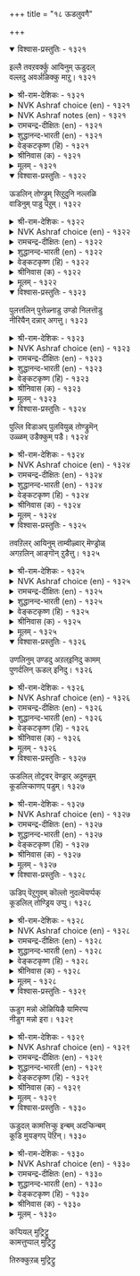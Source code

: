 +++
title = "१८ ऊडलुवगै"

+++


<details open><summary>विश्वास-प्रस्तुतिः - १३२१</summary>

इल्लै तवऱवर्क्कु आयिनुम् ऊडुदल्  
वल्लदु अवर्अळिक्कु माऱु।       १३२१
</details>

<details><summary>श्री-राम-देशिकः - १३२१</summary>

निर्दुष्टेन प्रियेणापि विप्रलम्भो भवेद्यति ।  
तदस्मासु विशेषण प्रेमाधिक्यप्रदायकम् ॥ १३२१॥
</details>

<details><summary>NVK Ashraf choice (en) - १३२१</summary>

१३२१
Though he is not to blame, I feign sulking
To bring out the best in him.
(N.V.K. Ashraf)
</details>

<details><summary>NVK Ashraf notes (en) - १३२१</summary>

१३२१. Compare with १३०१: "Let me feign to be angry and see his pain of suffering for a while" - (N.V.K. Ashraf) 
</details>

<details><summary>रामचन्द्र-दीक्षितः (en) - १३२१</summary>

1321 illai tavaṟuavarkku āyiṉum ūṭutal  
vallatu avaraḷikkum āṟu.

1321\. Though he is guiltless, false accusations make him more attached.  
</details>

<details><summary>शुद्धानन्द-भारती (en) - १३२१</summary>

1\. இல்லை தவறவர்க்கு ஆயினும் ஊடுதல்  
வல்லது அவர்அளிக்கு மாறு.  
He is flawless; but I do pout.  
So that his loving ways show out.        1321  
</details>

<details><summary>वेङ्कटकृष्ण (हि) - १३२१</summary>

1321
यद्यपि उनकी भूल नहिं, उनका प्रणय-विधान ।  
प्रेरित करता है मुझे, करने के हित मान ॥
</details>

<details><summary>श्रीनिवास (क) - १३२१</summary>

1321. अवरल्लि दोषवॊन्दू इल्लवादरू अवरॊन्दिगॆ प्रणयद मुनिसि तोरुवुदरिन्द अवरु नन्न मेलॆ
अधिकवाद प्रीति तोरुवन्तॆ माडबल्लुदु.

</details>

<details><summary>मूलम् - १३२१</summary>

इल्लै तवऱवर्क्कु आयिनुम् ऊडुदल्  
वल्लदु अवर्अळिक्कु माऱु।       १३२१
</details>

<details open><summary>विश्वास-प्रस्तुतिः - १३२२</summary>

ऊडलिन् तोण्ड्रुम् सिऱुदुनि नल्लळि  
वाडिनुम् पाडु पॆऱुम्।       १३२२
</details>

<details><summary>श्री-राम-देशिकः - १३२२</summary>

विप्रलम्भेन सञ्जातमत्यल्पं व्ससनं भुवि ।  
नायकप्रेमविच्छेदकारकं चापि सम्मतम् ॥ १३२२॥
</details>

<details><summary>NVK Ashraf choice (en) - १३२२</summary>

१३२२
The pinpricks of sulking do not discourage
But strengthen love.
(P.S. Sundaram)
</details>

<details><summary>रामचन्द्र-दीक्षितः (en) - १३२२</summary>

1322 ūṭalil tōṉṟum ciṟutuṉi nalaḷi  
vāṭiṉum pāṭu peṟum.

1322\. The little resentment resulting from lover’s quarrels yields delight in the end, though it may for the moment seem to cause pain.  
</details>

<details><summary>शुद्धानन्द-भारती (en) - १३२२</summary>

2\. ஊடலில் தோன்றும் சிறுதுனி நல்லளி  
வாடினும் பாடு பெறும்.  
Fading first, love blooms and outlives  
The petty pricks that pouting gives.        1322  
</details>

<details><summary>वेङ्कटकृष्ण (हि) - १३२२</summary>

1322
मान जनित लघु दुःख से, यद्यपि प्रिय का प्रेम ।  
मुरझा जाता है ज़रा, फिर भी पाता क्षेम ॥
</details>

<details><summary>श्रीनिवास (क) - १३२२</summary>

1322. प्रणयद हुसि मुनिसिनिन्द काणिसिकॊळ्ळुव किरु दुःखदिन्दागि, प्रियतमन निर्मल प्रीतियु बाडिदरू
अन्त्यदल्लि अदु हिरिमॆयन्नु पडॆयुवुदु.

</details>

<details><summary>मूलम् - १३२२</summary>

ऊडलिन् तोण्ड्रुम् सिऱुदुनि नल्लळि  
वाडिनुम् पाडु पॆऱुम्।       १३२२
</details>

<details open><summary>विश्वास-प्रस्तुतिः - १३२३</summary>

पुलत्तलिन् पुत्तेळ्नाडु उण्डो निलत्तॊडु  
नीरियैन् दन्नार् अगत्तु।       १३२३
</details>

<details><summary>श्री-राम-देशिकः - १३२३</summary>

जलं भुम्यं यथा शोलष्टं तथा स्निग्धप्रियैः सह ।  
जाताद्वियोगादन्यः किं देवलोको भवेदिह ॥ १३२३॥
</details>

<details><summary>NVK Ashraf choice (en) - १३२३</summary>

१३२३
Is there a heaven higher than love’s sulk
With hearts that join like earth and water?
( Shuddhananda Bharatiar), (V.V.S. Aiyar)
</details>

<details><summary>रामचन्द्र-दीक्षितः (en) - १३२३</summary>

1323 pulattaliṉ puttēḷnāṭu uṇṭō nilattoṭu  
nīriyain taṉṉār akattu.

1323\. Is there any other heaven than the quarrel between lovers whose minds are united even as earth and water?  
</details>

<details><summary>शुद्धानन्द-भारती (en) - १३२३</summary>

3\. புலத்தலின் புத்தேள்நாடு உண்டோ நிலத்தொடு  
நீரியைந் தன்னா ரகத்து.  
Is there a heaven like sulk beneath  
Of hearts that join like water and earth?        1323  
</details>

<details><summary>वेङ्कटकृष्ण (हि) - १३२३</summary>

1323
मिट्‍टी-पानी मिलन सम, जिस प्रिय का संपर्क ।  
उनसे होते कलह से, बढ़ कर है क्या स्वर्ग ॥
</details>

<details><summary>श्रीनिवास (क) - १३२३</summary>

1323. नॆलदॊन्दिगॆ नीरु बॆरॆतिरुवन्तह प्रीतियुळ्ळ प्रियतमन बळि प्रणय कोपवन्नु तोरुवुदक्किन्त सुख
तरुव स्वर्गलोकवु बेरॆ उण्टो!

</details>

<details><summary>मूलम् - १३२३</summary>

पुलत्तलिन् पुत्तेळ्नाडु उण्डो निलत्तॊडु  
नीरियैन् दन्नार् अगत्तु।       १३२३
</details>

<details open><summary>विश्वास-प्रस्तुतिः - १३२४</summary>

पुल्लि विडाअप् पुलवियुळ् तोण्ड्रुमॆन्  
उळ्ळम् उडैक्कुम् पडै।       १३२४
</details>

<details><summary>श्री-राम-देशिकः - १३२४</summary>

दृढभाविपरिष्वङ्गहेतुविश्लेषकर्मणि ।  
मन्मनोभञ्जिका काचित् सेना सञ्जायते किल ॥ १३२४॥
</details>

<details><summary>NVK Ashraf choice (en) - १३२४</summary>

१३२४
From this prolonged pout arises the weapon
To break the defence of my heart.
(J. Narayanaswamy), (N.V.K. Ashraf)
</details>

<details><summary>रामचन्द्र-दीक्षितः (en) - १३२४</summary>

1324 pulli viṭāap pulaviyuḷ tōṉṟumeṉ  
uḷḷam uṭaikkum paṭai.

1324\. The weapon that breaks my obstinate heart lies in the quarrel itself.  
</details>

<details><summary>शुद्धानन्द-भारती (en) - १३२४</summary>

4\. புல்லி விடாஅப் புலவியுள் தோன்றுமென்  
உள்ளம் உடைக்கும் படை.  
In long pout after embrace sweet  
A weapon is up to break my heart.        1324  
</details>

<details><summary>वेङ्कटकृष्ण (हि) - १३२४</summary>

1324
मिलन साध्य कर, बिछुड़ने, देता नहिं जो मान ।  
उससे आविर्भूत हो, हृत्स्फोटक सामान ॥
</details>

<details><summary>श्रीनिवास (क) - १३२४</summary>

1324. प्रियतमनन्नु अप्पिकॊण्डु बिडदिरलु कारणवाद प्रणयद मुनिसिनल्लि नन्न हृदयवन्नु ऒडॆयबल्ल
अस्त्रवॊन्दु तोरुत्तिदॆ.

</details>

<details><summary>मूलम् - १३२४</summary>

पुल्लि विडाअप् पुलवियुळ् तोण्ड्रुमॆन्  
उळ्ळम् उडैक्कुम् पडै।       १३२४
</details>

<details open><summary>विश्वास-प्रस्तुतिः - १३२५</summary>

तवऱिलर् आयिनुम् ताम्वीऴ्वार् मॆण्ड्रोळ्  
अगऱलिन् आङ्गॊन् ऱुडैत्तु।       १३२५
</details>

<details><summary>श्री-राम-देशिकः - १३२५</summary>

अकारणं वियुक्तस्य कामिनीमृदुहस्तयोः ।  
स्पर्शभाग्यविहीनस्य हर्षः काश्चिद् भवेद् ध्रुवम् ॥ १३२५॥
</details>

<details><summary>NVK Ashraf choice (en) - १३२५</summary>

१३२५
Even for the guiltless it is a joy to forgo briefly
The shoulders from one’s clasp. *
(P.S. Sundaram)
</details>

<details><summary>रामचन्द्र-दीक्षितः (en) - १३२५</summary>

1325 tavaṟilar āyiṉum tāmvīḻvār meṉtōḷ  
akaṟaliṉ āṅkoṉṟu uṭaittu.

1325\. Though guiltless being denied, there is a pleasure in the embrace of the soft beautiful shoulders of the sweetheart.  
</details>

<details><summary>शुद्धानन्द-भारती (en) - १३२५</summary>

5\. தவறில ராயினும் தாம்வீழ்வார் மென்றோள்  
அகறலி னாங்கொன்று உடைத்து.  
Though free form faults, one feels the charms  
Of feigned release from lover's arms.        1325  
</details>

<details><summary>वेङ्कटकृष्ण (हि) - १३२५</summary>

1325
यद्यपि प्रिय निर्दोष है, मृदुल प्रिया का स्कंध ।  
छूट रहे जब मिलन से, तब है इक आनन्द ॥
</details>

<details><summary>श्रीनिवास (क) - १३२५</summary>

1325. दोषविल्लदवरागियू प्रियतमॆय मुनिसिगॆ ऎरवागि, तावु प्रीतिसुव हॆण्णुगळ मॆदुदोळुगळन्नु दूर
सरिसुवुदरल्लियू ऒण्दु रीतिय सुखवु इरुवुदु.

</details>

<details><summary>मूलम् - १३२५</summary>

तवऱिलर् आयिनुम् ताम्वीऴ्वार् मॆण्ड्रोळ्  
अगऱलिन् आङ्गॊन् ऱुडैत्तु।       १३२५
</details>

<details open><summary>विश्वास-प्रस्तुतिः - १३२६</summary>

उणलिनुम् उण्डदु अऱल्इनिदु कामम्  
पुणर्दलिन् ऊडल् इनिदु।       १३२६
</details>

<details><summary>श्री-राम-देशिकः - १३२६</summary>

कामुकस्य तु विश्लेषः संश्लेषादपि मोददः ।  
भुक्तं जीर्ण सुखं दद्यात् यथा वै भाविभोजनात् ॥ १३२६॥
</details>

<details><summary>NVK Ashraf choice (en) - १३२६</summary>

१३२६
More joyous than the meal is its digestion.
So is sulking more joyous than union.
(N.V.K. Ashraf), (V.V.S. Aiyar)
</details>

<details><summary>रामचन्द्र-दीक्षितः (en) - १३२६</summary>

1326 uṇaliṉum uṇṭatu aṟaliṉitu kāmam  
puṇartaliṉ ūṭal iṉitu.

1326\. Sweeter than eating is the pause in the process. Likewise misunderstanding by lovers affords more joy than union itself.  
</details>

<details><summary>शुद्धानन्द-भारती (en) - १३२६</summary>

6\. உணலினும் உண்டது அறல்இனிது காமம்  
புணர்தலின் ஊடல் இனிது.  
Sweeter than meal is digestion  
And sulk in love than union.        1326  
</details>

<details><summary>वेङ्कटकृष्ण (हि) - १३२६</summary>

1326
खाने से, खाया हुआ, पचना सुखकर जान ।  
काम-भोग हित मिलन से, अधिक सुखद है मान ॥
</details>

<details><summary>श्रीनिवास (क) - १३२६</summary>

1326. मेलॆ मेलॆ ऊट माडुवुदक्किन्तॆ, उण्डुदन्नु अरगिसिकॊळ्ळुवुदु सुख तरुवुदु; (अदरन्तॆ) प्रेमदल्लि
कूडि मत्तॆ मत्तॆ सुखिसुवुदक्किन्त, प्रेमद मुनिसे कामक्कॆ मिगिलाद सुख कॊडुवुदु.

</details>

<details><summary>मूलम् - १३२६</summary>

उणलिनुम् उण्डदु अऱल्इनिदु कामम्  
पुणर्दलिन् ऊडल् इनिदु।       १३२६
</details>

<details open><summary>विश्वास-प्रस्तुतिः - १३२७</summary>

ऊडलिल् तोट्रवर् वॆण्ड्रार् अदुमन्नुम्  
कूडलिऱ्काणप् पडुम्।       १३२७
</details>

<details><summary>श्री-राम-देशिकः - १३२७</summary>

पराजितो विप्रलम्भे यः स्यान म विजयी मतः ।  
भाविसंश्लेषवेलायां तत्त्वमेतत् स्फुटं भवेत् ॥ १३२७॥
</details>

<details><summary>NVK Ashraf choice (en) - १३२७</summary>

१३२७
In lovers' quarrels the loser wins,
As shown when they make up.
(P.S. Sundaram)
</details>

<details><summary>रामचन्द्र-दीक्षितः (en) - १३२७</summary>

1327 ūṭalil tōṟṟavar veṉṟār atumaṉṉum  
kūṭalil kāṇap paṭum.

1327\. In a lovers’ quarrel, the vanquished becomes the victor; this is revealed when they reunite.  
</details>

<details><summary>शुद्धानन्द-भारती (en) - १३२७</summary>

7\. ஊடலில் தோற்றவர் வென்றார் அதுமன்னும்  
கூடலில் காணப் படும்.  
The yielder wins in lover's pout  
Reunited joy brings it out.        1327  
</details>

<details><summary>वेङ्कटकृष्ण (हि) - १३२७</summary>

1327
प्रणय-कलह में जो विजित, उसे रहा जय योग ।  
वह तो जाना जायगा, जब होगा संयोग ॥
</details>

<details><summary>श्रीनिवास (क) - १३२७</summary>

1327. प्रनय कलहदल्लि सोतवरे गॆद्दवरु; अदु निश्चयवागि मुनिसु तीरद मेलॆ कूडि आनन्दिसुवुदरल्लि
व्यक्तवागुवुदु.

</details>

<details><summary>मूलम् - १३२७</summary>

ऊडलिल् तोट्रवर् वॆण्ड्रार् अदुमन्नुम्  
कूडलिऱ्काणप् पडुम्।       १३२७
</details>

<details open><summary>विश्वास-प्रस्तुतिः - १३२८</summary>

ऊडिप् पॆऱुगुवम् कॊल्लो नुदल्वॆयर्प्पक्  
कूडलिल् तोण्ड्रिय उप्पु।       १३२८
</details>

<details><summary>श्री-राम-देशिकः - १३२८</summary>

भालस्वेदकरं भोग कृत्वा या सुखमन्वभूत् ।  
वियुज्यानया सुख तद्वत् किमह प्राप्नुयां पुनः ॥ १३२८॥
</details>

<details><summary>NVK Ashraf choice (en) - १३२८</summary>

१३२८
Will she sulk again to bring back the pleasure
Of that union drenched in sweat? *
(K. Kannan)
</details>

<details><summary>रामचन्द्र-दीक्षितः (en) - १३२८</summary>

1328 ūṭip peṟukuvam kollō nutalveyarppak  
kūṭalil tōṉṟiya uppu.

1328\. Am I likely to gain, after a friendly quarrel, the delight now experienced in the union with her moistened forehead?  
</details>

<details><summary>शुद्धानन्द-भारती (en) - १३२८</summary>

8\. ஊடிப் பெறுகுவங் கொல்லோ நுதல்வெயர்ப்பக்  
கூடலில் தோன்றிய உப்பு.  
Shall not our pouting again give  
The dew-browed joy of joint love?        1328  
</details>

<details><summary>वेङ्कटकृष्ण (हि) - १३२८</summary>

1328
स्वेद-जनक सुललाट पर, मिलन जन्य आनन्द ।  
प्रणय-कलह कर क्या मिले, फिर वह हमें अमन्द ॥
</details>

<details><summary>श्रीनिवास (क) - १३२८</summary>

1328. अवळ नॊसलु बॆवरुवन्तॆ कूडि, आ काम सुखवन्नु इन्नॊम्मॆ अवळ प्रणयद मुनिसल्लिरुवाग पडॆदु
आनन्दिसुवॆनल्लवॆ?

</details>

<details><summary>मूलम् - १३२८</summary>

ऊडिप् पॆऱुगुवम् कॊल्लो नुदल्वॆयर्प्पक्  
कूडलिल् तोण्ड्रिय उप्पु।       १३२८
</details>

<details open><summary>विश्वास-प्रस्तुतिः - १३२९</summary>

ऊडुग मन्नो ऒळियिऴै यामिरप्प  
नीडुग मन्नो इरा।       १३२९
</details>

<details><summary>श्री-राम-देशिकः - १३२९</summary>

विप्रलम्भं पुनः शोभायुतेयं कुरुतात् प्रिया ।  
संप्रार्थ्य ?त् कोपशान्त्यै मम रात्रिर्विवर्धताम् ॥ १३२९॥
</details>

<details><summary>NVK Ashraf choice (en) - १३२९</summary>

१३२९
May the bright-jewel sulk,
And may the night be prolonged for me to implore her! *
(W.H. Drew and J. Lazarus)
</details>

<details><summary>रामचन्द्र-दीक्षितः (en) - १३२९</summary>

1329 ūṭuka maṉṉō oḷiyiḻai yāmirappa  
nīṭuka maṉṉō irā.

1329\. May the jewelled lady-love go on quarrelling; may also the night be long enough to conciliate her!  
</details>

<details><summary>शुद्धानन्द-भारती (en) - १३२९</summary>

9\. ஊடுக மன்னோ ஒளியிழை யாம்இரப்ப  
நீடுக மன்னோ இரா.  
Sulk on O belle of shining jewels!  
Prolong O night! our delight swells!        1329  
</details>

<details><summary>वेङ्कटकृष्ण (हि) - १३२९</summary>

1329
रत्नाभरण सजी प्रिया, करे और भी मान ।  
करें मनौती हम यथा, बढ़े रात्रि का मान ॥
</details>

<details><summary>श्रीनिवास (क) - १३२९</summary>

1329. आ चॆलुविन बॆडगुगाति इन्नू प्रणय मुनिसन्नु तोरुववळागलि! नानु अवळ मुनिसन्नु तणिसुवन्तॆ
बेडिकॊळ्ळलु, रात्रि कालवु मत्तष्टु दीर्घवागलि.

</details>

<details><summary>मूलम् - १३२९</summary>

ऊडुग मन्नो ऒळियिऴै यामिरप्प  
नीडुग मन्नो इरा।       १३२९
</details>

<details open><summary>विश्वास-प्रस्तुतिः - १३३०</summary>

ऊडुदल् कामत्तिऱ्कु इन्बम् अदऱ्किन्बम्  
कूडि मुयङ्गप् पॆऱिन्।       १३३०
</details>

<details><summary>श्री-राम-देशिकः - १३३०</summary>

विप्रलम्भात् कामभोगः सुख प्राप्नोति भूतले ।  
ततो जाताच्च संश्लेषात् विप्रलम्भः सुखं व्रजेत् ॥ १३३०॥
</details>

<details><summary>NVK Ashraf choice (en) - १३३०</summary>

१३३०
The joy of love lies in sulking, for that joy is realized
While embracing in union.
(N.V.K. Ashraf)
</details>

<details><summary>रामचन्द्र-दीक्षितः (en) - १३३०</summary>

1330 ūṭutal kāmattiṟku iṉpam ataṟkuiṉpam  
kūṭi muyaṅkap peṟiṉ.

1330\. The delight of love is the lovers’ quarrel; greater delight is the loving reunion.  
</details>

<details><summary>शुद्धानन्द-भारती (en) - १३३०</summary>

10\. ஊடுதல் காமத்திற்கு இன்பம் அதற்கின்பம்  
கூடி முயங்கப் பெறின்.  
Bouderie is lovers' delight  
Its delight grows when they unite        1330  
</details>

<details><summary>वेङ्कटकृष्ण (हि) - १३३०</summary>

1330
रहा काम का मधुर रस, प्रणय-कलह अवगाह ।  
फिर उसका है मधुर रस, मधुर मिलन सोत्साह ॥
</details>

<details><summary>श्रीनिवास (क) - १३३०</summary>

1330. प्रणयद मुनिसु प्रेमक्कॆ सॊगसु; मुनिसु तीरद मेलॆ कूडि अप्पिकॊण्डरॆ आ मुनिसिन सॊगसिगू मिगिलु.
</details>

<details><summary>मूलम् - १३३०</summary>

ऊडुदल् कामत्तिऱ्कु इन्बम् अदऱ्किन्बम्  
कूडि मुयङ्गप् पॆऱिन्।       १३३०
</details>

कऱ्पियल् मुट्रिट्रु  
कामत्तुप्पाल् मुट्रिट्रु  

तिरुक्कुऱळ् मुट्रिट्रु  